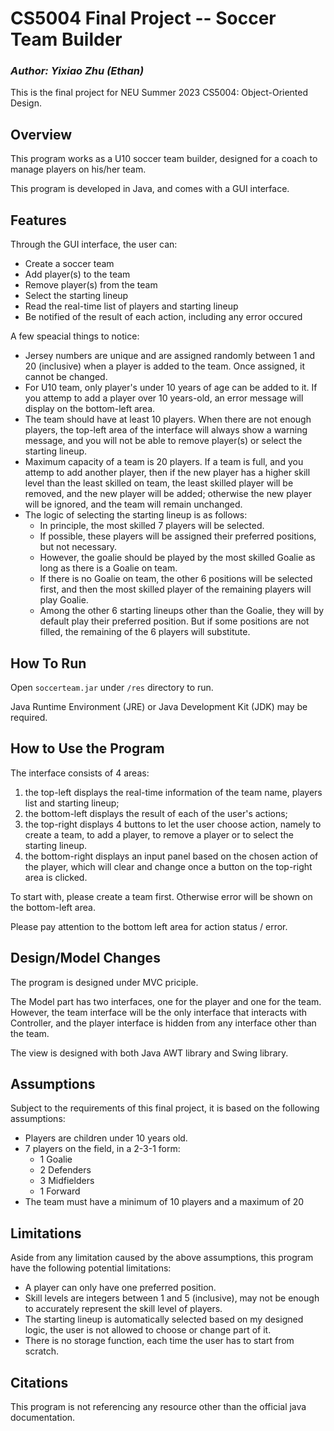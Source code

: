 # CS5004 Final Project -- Soccer Team Builder

### _Author: Yixiao Zhu (Ethan)_

This is the final project for NEU Summer 2023 CS5004: Object-Oriented Design.
 

## Overview
 
 This program works as a U10 soccer team builder, designed for a coach to manage players on his/her team. 
 
 This program is developed in Java, and comes with a GUI interface. 
 
 
## Features
 Through the GUI interface, the user can:
 - Create a soccer team
 - Add player(s) to the team
 - Remove player(s) from the team
 - Select the starting lineup
 - Read the real-time list of players and starting lineup
 - Be notified of the result of each action, including any error occured

 A few speacial things to notice:
 - Jersey numbers are unique and are assigned randomly between 1 and 20 (inclusive) when a player is added to the team. Once assigned, it cannot be changed.
 - For U10 team, only player's under 10 years of age can be added to it. If you attemp to add a player over 10 years-old, an error message will display on the bottom-left area.
 - The team should have at least 10 players. When there are not enough players, the top-left area of the interface will always show a warning message, and you will not be able to remove player(s) or select the starting lineup.
 - Maximum capacity of a team is 20 players. If a team is full, and you attemp to add another player, then if the new player has a higher skill level than the least skilled on team, the least skilled player will be removed, and the new player will be added; otherwise the new player will be ignored, and the team will remain unchanged.
 - The logic of selecting the starting lineup is as follows:
    - In principle, the most skilled 7 players will be selected.
    - If possible, these players will be assigned their preferred positions, but not necessary. 
    - However, the goalie should be played by the most skilled Goalie as long as there is a Goalie on team.
    - If there is no Goalie on team, the other 6 positions will be selected first, and then the most skilled player of the remaining players will play Goalie.
    - Among the other 6 starting lineups other than the Goalie, they will by default play their preferred position. But if some positions are not filled, the remaining of the 6 players will substitute.
   

## How To Run

Open `soccerteam.jar` under `/res` directory to run.

Java Runtime Environment (JRE) or Java Development Kit (JDK) may be required.


## How to Use the Program

The interface consists of 4 areas:
1. the top-left displays the real-time information of the team name, players list and starting lineup;
2. the bottom-left displays the result of each of the user's actions;
3. the top-right displays 4 buttons to let the user choose action, namely to create a team, to add a player, to remove a player or to select the starting lineup.
4. the bottom-right displays an input panel based on the chosen action of the player, which will clear and change once a button on the top-right area is clicked.

To start with, please create a team first. Otherwise error will be shown on the bottom-left area.

Please pay attention to the bottom left area for action status / error.


## Design/Model Changes

 The program is designed under MVC priciple.
 
 The Model part has two interfaces, one for the player and one for the team. However, the team interface will be the only interface that interacts with Controller, and the player interface is hidden from any interface other than the team.
 
 The view is designed with both Java AWT library and Swing library.

## Assumptions
Subject to the requirements of this final project, it is based on the following assumptions:

- Players are children under 10 years old.
- 7 players on the field, in a 2-3-1 form: 
  - 1 Goalie
  - 2 Defenders
  - 3 Midfielders
  - 1 Forward
- The team must have a minimum of 10 players and a maximum of 20

## Limitations
Aside from any limitation caused by the above assumptions, this program have the following potential limitations:
 - A player can only have one preferred position.
 - Skill levels are integers between 1 and 5 (inclusive), may not be enough to accurately represent the skill level of players.
 - The starting lineup is automatically selected based on my designed logic, the user is not allowed to choose or change part of it.
 - There is no storage function, each time the user has to start from scratch.



## Citations
This program is not referencing any resource other than the official java documentation.
